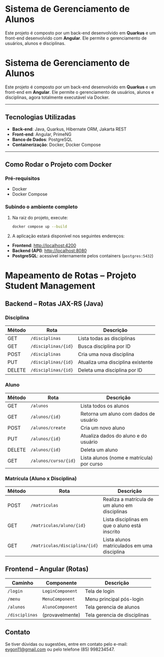 
# Sistema de Gerenciamento de Alunos

Este projeto é composto por um back-end desenvolvido em **Quarkus** e um front-end desenvolvido com **Angular**. Ele permite o gerenciamento de usuários, alunos e disciplinas.
# Sistema de Gerenciamento de Alunos

Este projeto é composto por um back-end desenvolvido em **Quarkus** e um front-end em **Angular**. Ele permite o gerenciamento de usuários, alunos e disciplinas, agora totalmente executável via Docker.

---

## Tecnologias Utilizadas

- **Back-end**: Java, Quarkus, Hibernate ORM, Jakarta REST
- **Front-end**: Angular, PrimeNG
- **Banco de Dados**: PostgreSQL
- **Containerização**: Docker, Docker Compose

---

## Como Rodar o Projeto com Docker

### Pré-requisitos

- Docker
- Docker Compose

### Subindo o ambiente completo

1. Na raiz do projeto, execute:
   ```bash
   docker compose up --build

2. A aplicação estará disponível nos seguintes endereços:

- **Frontend**: [http://localhost:4200](http://localhost:4200)
- **Backend (API)**: [http://localhost:8080](http://localhost:8080)
- **PostgreSQL**: acessível internamente pelos containers (`postgres:5432`)

# Mapeamento de Rotas – Projeto Student Management

## Backend – Rotas JAX-RS (Java)

### Disciplina
| Método | Rota                  | Descrição                               |
|--------|-----------------------|------------------------------------------|
| GET    | `/disciplinas`        | Lista todas as disciplinas               |
| GET    | `/disciplinas/{id}`   | Busca disciplina por ID                  |
| POST   | `/disciplinas`        | Cria uma nova disciplina                 |
| PUT    | `/disciplinas/{id}`   | Atualiza uma disciplina existente        |
| DELETE | `/disciplinas/{id}`   | Deleta uma disciplina por ID             |

### Aluno
| Método | Rota                  | Descrição                                  |
|--------|-----------------------|---------------------------------------------|
| GET    | `/alunos`             | Lista todos os alunos                       |
| GET    | `/alunos/{id}`        | Retorna um aluno com dados de usuário       |
| POST   | `/alunos/create`      | Cria um novo aluno                          |
| PUT    | `/alunos/{id}`        | Atualiza dados do aluno e do usuário        |
| DELETE | `/alunos/{id}`        | Deleta um aluno                             |
| GET    | `/alunos/curso/{id}`  | Lista alunos (nome e matrícula) por curso   |

### Matrícula (Aluno x Disciplina)
| Método | Rota                         | Descrição                                       |
|--------|------------------------------|-----------------------------------------------|
| POST   | `/matriculas`                | Realiza a matrícula de um aluno em disciplinas|
| GET    | `/matriculas/aluno/{id}`     | Lista disciplinas em que o aluno está inscrito|⚠️
| GET    | `/matriculas/disciplina/{id}`| Lista alunos matriculados em uma disciplina   |⚠️

## Frontend – Angular (Rotas)

| Caminho         | Componente         | Descrição                   |
|-----------------|--------------------|-----------------------------|
| `/login`        | `LoginComponent`   | Tela de login               |
| `/menu`         | `MenuComponent`    | Menu principal pós-login    |
| `/alunos`       | `AlunoComponent`   | Tela gerencia de alunos     |
| `/disciplinas`  | (provavelmente)    | Tela gerencia de disciplinas|

## Contato

Se tiver dúvidas ou sugestões, entre em contato pelo e-mail: eygon11@gmail.com ou pelo telefone (85) 998234547.